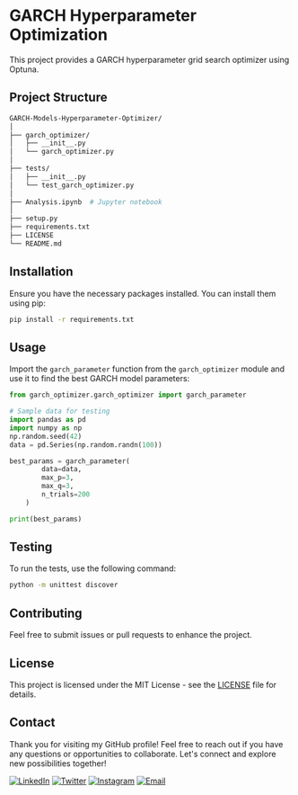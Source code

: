 # GARCH Hyperparameter Optimization

This project provides a GARCH hyperparameter grid search optimizer using Optuna.

## Project Structure

```bash
GARCH-Models-Hyperparameter-Optimizer/
│
├── garch_optimizer/
│   ├── __init__.py
│   └── garch_optimizer.py
│
├── tests/
│   ├── __init__.py
│   └── test_garch_optimizer.py
│
├── Analysis.ipynb  # Jupyter notebook
│
├── setup.py
├── requirements.txt
├── LICENSE
└── README.md

```

## Installation

Ensure you have the necessary packages installed. You can install them using pip:

```bash
pip install -r requirements.txt
```

## Usage

Import the `garch_parameter` function from the `garch_optimizer` module and use it to find the best GARCH model parameters:

```python
from garch_optimizer.garch_optimizer import garch_parameter

# Sample data for testing
import pandas as pd
import numpy as np
np.random.seed(42)
data = pd.Series(np.random.randn(100))

best_params = garch_parameter(
        data=data, 
        max_p=3, 
        max_q=3, 
        n_trials=200
    )

print(best_params)
```

## Testing

To run the tests, use the following command:

```bash
python -m unittest discover
```

## Contributing

Feel free to submit issues or pull requests to enhance the project.

## License

This project is licensed under the MIT License - see the [LICENSE](LICENSE) file for details.

## Contact

Thank you for visiting my GitHub profile! Feel free to reach out if you have any questions or opportunities to collaborate. Let's connect and explore new possibilities together!

[![LinkedIn](https://img.shields.io/badge/LinkedIn-Yosri%20Ben%20Halima-blue)](https://www.linkedin.com/in/yosri-ben-halima-3553a9221/)
[![Twitter](https://img.shields.io/badge/Facebook-@Yosry%20Ben%20Hlima-navy)](https://www.facebook.com/NottherealYxsry)
[![Instagram](https://img.shields.io/badge/Instagram-@yosrybh-orange)](https://www.instagram.com/yosrybh/)
[![Email](https://img.shields.io/badge/Email-yosri.benhalima@ept.ucar.tn-white)](yosri.benhalima@ept.ucar.tn)

